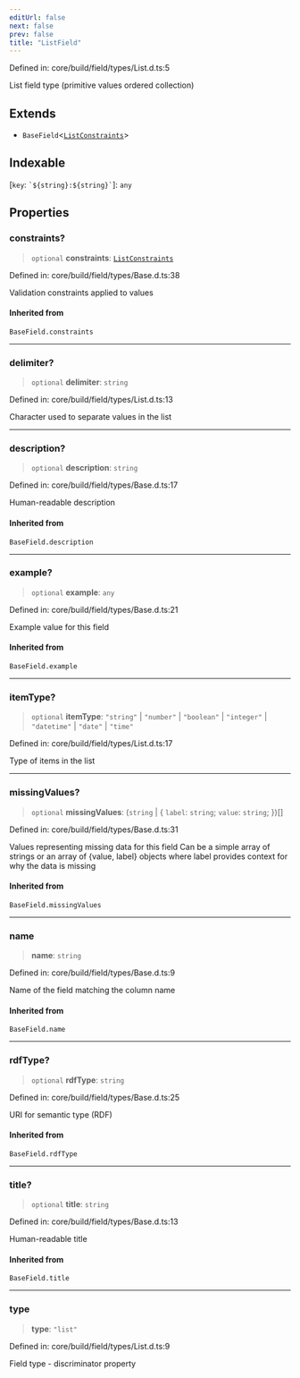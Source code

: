 ```yaml
---
editUrl: false
next: false
prev: false
title: "ListField"
---
```


Defined in: core/build/field/types/List.d.ts:5

List field type (primitive values ordered collection)

## Extends

- `BaseField`\<[`ListConstraints`](/reference/dpkit/listconstraints/)\>

## Indexable

\[`key`: `` `${string}:${string}` ``\]: `any`

## Properties

### constraints?

> `optional` **constraints**: [`ListConstraints`](/reference/dpkit/listconstraints/)

Defined in: core/build/field/types/Base.d.ts:38

Validation constraints applied to values

#### Inherited from

`BaseField.constraints`

***

### delimiter?

> `optional` **delimiter**: `string`

Defined in: core/build/field/types/List.d.ts:13

Character used to separate values in the list

***

### description?

> `optional` **description**: `string`

Defined in: core/build/field/types/Base.d.ts:17

Human-readable description

#### Inherited from

`BaseField.description`

***

### example?

> `optional` **example**: `any`

Defined in: core/build/field/types/Base.d.ts:21

Example value for this field

#### Inherited from

`BaseField.example`

***

### itemType?

> `optional` **itemType**: `"string"` \| `"number"` \| `"boolean"` \| `"integer"` \| `"datetime"` \| `"date"` \| `"time"`

Defined in: core/build/field/types/List.d.ts:17

Type of items in the list

***

### missingValues?

> `optional` **missingValues**: (`string` \| \{ `label`: `string`; `value`: `string`; \})[]

Defined in: core/build/field/types/Base.d.ts:31

Values representing missing data for this field
Can be a simple array of strings or an array of {value, label} objects
where label provides context for why the data is missing

#### Inherited from

`BaseField.missingValues`

***

### name

> **name**: `string`

Defined in: core/build/field/types/Base.d.ts:9

Name of the field matching the column name

#### Inherited from

`BaseField.name`

***

### rdfType?

> `optional` **rdfType**: `string`

Defined in: core/build/field/types/Base.d.ts:25

URI for semantic type (RDF)

#### Inherited from

`BaseField.rdfType`

***

### title?

> `optional` **title**: `string`

Defined in: core/build/field/types/Base.d.ts:13

Human-readable title

#### Inherited from

`BaseField.title`

***

### type

> **type**: `"list"`

Defined in: core/build/field/types/List.d.ts:9

Field type - discriminator property
